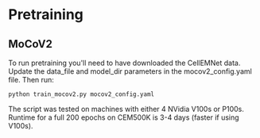 # Pretraining

## MoCoV2

To run pretraining you'll need to have downloaded the CellEMNet data. Update the data_file and model_dir parameters in the mocov2_config.yaml file. Then run:

```
python train_mocov2.py mocov2_config.yaml
```

The script was tested on machines with either 4 NVidia V100s or P100s. Runtime for a full 200 epochs on CEM500K is 3-4 days (faster if using V100s).